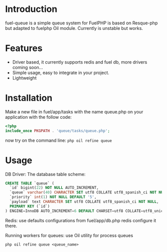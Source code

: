 # Introduction
fuel-queue is a simple queue system for FuelPHP is based on Resque-php but adapted to fuelphp Oil module.
Currently is unstable but works.

# Features
* Driver based, it currently supports redis and fuel db, more drivers coming soon...
* Simple usage, easy to integrate in your project.
* Lightweight

# Installation
Make a new file in fuel/app/tasks with the name queue.php on your application with the follow code:

```php
<?php
include_once PKGPATH . 'queue/tasks/queue.php';
```

now try on the command line:
	```
	php oil refine queue
	```

# Usage
DB Driver:
The database table scheme:

```sql
CREATE TABLE `queue` (
  `id` bigint(22) NOT NULL AUTO_INCREMENT,
  `queue` varchar(40) CHARACTER SET utf8 COLLATE utf8_spanish_ci NOT NULL,
  `priority` int(1) NOT NULL DEFAULT '5',
  `payload` text CHARACTER SET utf8 COLLATE utf8_spanish_ci NOT NULL,
  PRIMARY KEY (`id`)
) ENGINE=InnoDB AUTO_INCREMENT=6 DEFAULT CHARSET=utf8 COLLATE=utf8_unicode_ci;
```

Redis: use defaults configurations from fuel/app/db.php redis configure it there.

Running workers for queues:
use Oil utility for process queues

```
php oil refine queue <queue_name>
```


